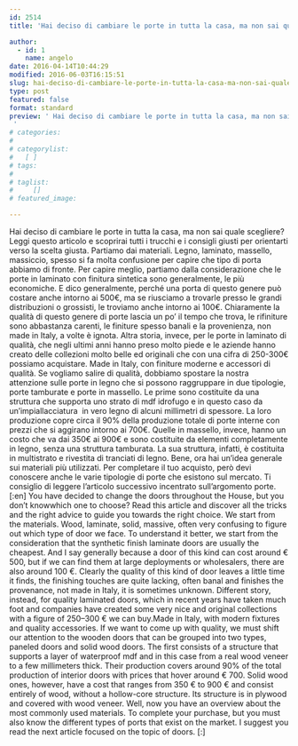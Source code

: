 ```yaml
---
id: 2514
title: 'Hai deciso di cambiare le porte in tutta la casa, ma non sai quale scegliere?]'

author:
  - id: 1
    name: angelo
date: 2016-04-14T10:44:29
modified: 2016-06-03T16:15:51
slug: hai-deciso-di-cambiare-le-porte-in-tutta-la-casa-ma-non-sai-quale-scegliere
type: post
featured: false
format: standard
preview: ' Hai deciso di cambiare le porte in tutta la casa, ma non sai quale scegliere?
 '
# categories: 
#    
# categorylist: 
#   [ ]
# tags: 
#   
# taglist: 
#     []
# featured_image: 

---
```



Hai deciso di cambiare le porte in tutta la casa, ma non sai quale scegliere? Leggi questo articolo e scoprirai tutti i trucchi e i consigli giusti per orientarti verso la scelta giusta. Partiamo dai materiali. Legno, laminato, massello, massiccio, spesso si fa molta confusione per capire che tipo di porta abbiamo di fronte. Per capire meglio, partiamo dalla considerazione che le porte in laminato con finitura sintetica sono generalmente, le più economiche. E dico generalmente, perché una porta di questo genere può costare anche intorno ai 500€, ma se riusciamo a trovarle presso le grandi distribuzioni o grossisti, le troviamo anche intorno ai 100€. Chiaramente la qualità di questo genere di porte lascia un po’ il tempo che trova, le rifiniture sono abbastanza carenti, le finiture spesso banali e la provenienza, non made in Italy, a volte è ignota. Altra storia, invece, per le porte in laminato di qualità, che negli ultimi anni hanno preso molto piede e le aziende hanno creato delle collezioni molto belle ed originali che con una cifra di 250-300€ possiamo acquistare. Made in Italy, con finiture moderne e accessori di qualità. Se vogliamo salire di qualità, dobbiamo spostare la nostra attenzione sulle porte in legno che si possono raggruppare in due tipologie, porte tamburate e porte in massello. Le prime sono costituite da una struttura che supporta uno strato di mdf idrofugo e in questo caso da un’impiallacciatura  in vero legno di alcuni millimetri di spessore. La loro produzione copre circa il 90% della produzione totale di porte interne con prezzi che si aggirano intorno ai 700€. Quelle in massello, invece, hanno un costo che va dai 350€ ai 900€ e sono costituite da elementi completamente in legno, senza una struttura tamburata. La sua struttura, infatti, è costituita in multistrato e rivestita di tranciati di legno. Bene, ora hai un’idea generale sui materiali più utilizzati. Per completare il tuo acquisto, però devi conoscere anche le varie tipologie di porte che esistono sul mercato. Ti consiglio di leggere l’articolo successivo incentrato sull’argomento porte.
[:en]
You have decided to change the doors throughout the House, but you don&#8217;t knowwhich one to choose? Read this article and discover all the tricks and the right advice to guide you towards the right choice. We start from the materials. Wood, laminate, solid, massive, often very confusing to figure out which type of door we face. To understand it better, we start from the consideration that the synthetic finish laminate doors are usually the cheapest. And I say generally because a door of this kind can cost around € 500, but if we can find them at large deployments or wholesalers, there are also around 100 €. Clearly the quality of this kind of door leaves a little time it finds, the finishing touches are quite lacking, often banal and finishes the provenance, not made in Italy, it is sometimes unknown. Different story, instead, for quality laminated doors, which in recent years have taken much foot and companies have created some very nice and original collections with a figure of 250&#8211;300 € we can buy.Made in Italy, with modern fixtures and quality accessories. If we want to come up with quality, we must shift our attention to the wooden doors that can be grouped into two types, paneled doors and solid wood doors. The first consists of a structure that supports a layer of waterproof mdf and in this case from a real wood veneer to a few millimeters thick. Their production covers around 90% of the total production of interior doors with prices that hover around € 700. Solid wood ones, however, have a cost that ranges from 350 € to 900 € and consist entirely of wood, without a hollow-core structure. Its structure is in plywood and covered with wood veneer. Well, now you have an overview about the most commonly used materials. To complete your purchase, but you must also know the different types of ports that exist on the market. I suggest you read the next article focused on the topic of doors.
[:]

